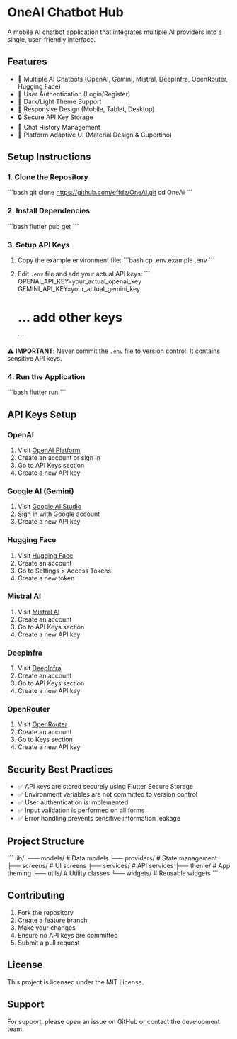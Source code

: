 # OneAI Chatbot Hub

A mobile AI chatbot application that integrates multiple AI providers into a single, user-friendly interface.

## Features

- 🤖 Multiple AI Chatbots (OpenAI, Gemini, Mistral, DeepInfra, OpenRouter, Hugging Face)
- 🔐 User Authentication (Login/Register)
- 🌙 Dark/Light Theme Support
- 📱 Responsive Design (Mobile, Tablet, Desktop)
- 🔒 Secure API Key Storage
- 💬 Chat History Management
- 🎨 Platform Adaptive UI (Material Design & Cupertino)

## Setup Instructions

### 1. Clone the Repository

\`\`\`bash
git clone https://github.com/effdz/OneAi.git
cd OneAi
\`\`\`

### 2. Install Dependencies

\`\`\`bash
flutter pub get
\`\`\`

### 3. Setup API Keys

1. Copy the example environment file:
   \`\`\`bash
   cp .env.example .env
   \`\`\`

2. Edit `.env` file and add your actual API keys:
   \`\`\`
   OPENAI_API_KEY=your_actual_openai_key
   GEMINI_API_KEY=your_actual_gemini_key
   # ... add other keys
   \`\`\`

⚠️ **IMPORTANT**: Never commit the `.env` file to version control. It contains sensitive API keys.

### 4. Run the Application

\`\`\`bash
flutter run
\`\`\`

## API Keys Setup

### OpenAI
1. Visit [OpenAI Platform](https://platform.openai.com/)
2. Create an account or sign in
3. Go to API Keys section
4. Create a new API key

### Google AI (Gemini)
1. Visit [Google AI Studio](https://makersuite.google.com/)
2. Sign in with Google account
3. Create a new API key

### Hugging Face
1. Visit [Hugging Face](https://huggingface.co/)
2. Create an account
3. Go to Settings > Access Tokens
4. Create a new token

### Mistral AI
1. Visit [Mistral AI](https://console.mistral.ai/)
2. Create an account
3. Go to API Keys section
4. Create a new API key

### DeepInfra
1. Visit [DeepInfra](https://deepinfra.com/)
2. Create an account
3. Go to API Keys section
4. Create a new API key

### OpenRouter
1. Visit [OpenRouter](https://openrouter.ai/)
2. Create an account
3. Go to Keys section
4. Create a new API key

## Security Best Practices

- ✅ API keys are stored securely using Flutter Secure Storage
- ✅ Environment variables are not committed to version control
- ✅ User authentication is implemented
- ✅ Input validation is performed on all forms
- ✅ Error handling prevents sensitive information leakage

## Project Structure

\`\`\`
lib/
├── models/           # Data models
├── providers/        # State management
├── screens/          # UI screens
├── services/         # API services
├── theme/           # App theming
├── utils/           # Utility classes
└── widgets/         # Reusable widgets
\`\`\`

## Contributing

1. Fork the repository
2. Create a feature branch
3. Make your changes
4. Ensure no API keys are committed
5. Submit a pull request

## License

This project is licensed under the MIT License.

## Support

For support, please open an issue on GitHub or contact the development team.
